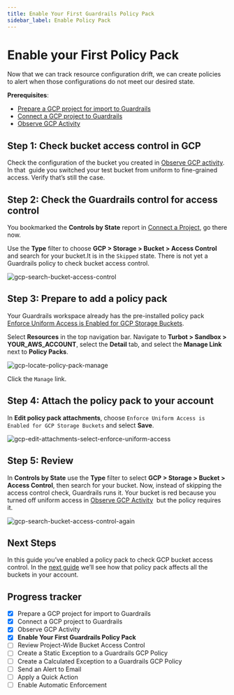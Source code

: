 ```yaml
---
title: Enable Your First Guardrails Policy Pack
sidebar_label: Enable Policy Pack
---
```



# Enable your First Policy Pack

Now that we can track resource configuration drift, we can create policies to alert when those configurations do not meet our desired state. 

**Prerequisites**: 

- [Prepare a GCP project for import to Guardrails](/guardrails/docs/getting-started/getting-started-gcp/prepare-project/)
- [Connect a GCP project to Guardrails](/guardrails/docs/getting-started/getting-started-gcp/connect-project/)
- [Observe GCP Activity](/guardrails/docs/getting-started/getting-started-gcp/observe-gcp-activity/)


## Step 1: Check bucket access control in GCP

Check the configuration of the bucket you created in [Observe GCP activity](/guardrails/docs/runbooks/getting-started-gcp/observe-gcp-activity). In that  guide you switched your test bucket from uniform to fine-grained access. Verify that’s still the case.

## Step 2: Check the Guardrails control for access control

You bookmarked the **Controls by State** report in [Connect a Project](/guardrails/docs/getting-started/getting-started-gcp/observe-gcp-activity), go there now.

Use the **Type** filter to choose **GCP > Storage > Bucket > Access Control** and search for your bucket.It is in the `Skipped` state. There is not yet a Guardrails policy to check bucket access control. 
<p><img alt="gcp-search-bucket-access-control" src="/images/docs/guardrails/getting-started/getting-started-gcp/enable-policy-pack/gcp-search-bucket-access-control.png"/></p>  


## Step 3: Prepare to add a policy pack

Your Guardrails workspace already has the pre-installed policy pack [Enforce Uniform Access is Enabled for GCP Storage Buckets](https://hub.guardrails.turbot.com/policy-packs/gcp_storage_enforce_uniform_access_on_buckets).

Select **Resources** in the top navigation bar. Navigate to **Turbot > Sandbox > YOUR_AWS_ACCOUNT**, select the **Detail** tab, and select the **Manage Link** next to **Policy Packs**.
<p><img alt="gcp-locate-policy-pack-manage" src="/images/docs/guardrails/getting-started/getting-started-gcp/enable-policy-pack/gcp-locate-policy-pack-manage.png"/></p>

Click the `Manage` link.

## Step 4: Attach the policy pack to your account

In **Edit policy pack attachments**, choose `Enforce Uniform Access is Enabled for GCP Storage Buckets` and select **Save**.
<p><img alt="gcp-edit-attachments-select-enforce-uniform-access" src="/images/docs/guardrails/getting-started/getting-started-gcp/enable-policy-pack/gcp-edit-attachments-select-enforce-uniform-access.png"/></p>  
  


## Step 5: Review

  
 In **Controls by State** use the **Type** filter to select **GCP > Storage > Bucket > Access Control**, then search for your bucket. Now, instead of skipping the access control check, Guardrails runs it. Your bucket is red because you turned off uniform access in [Observe GCP Activity](/guardrails/docs/getting-started/getting-started-gcp/observe-aws-activity)  but the policy requires it.
<p><img alt="gcp-search-bucket-access-control-again" src="/images/docs/guardrails/getting-started/getting-started-gcp/enable-policy-pack/gcp-search-bucket-access-control-again.png"/></p>

## Next Steps

In this guide you’ve enabled a policy pack to check GCP bucket access control. In the [next guide](/guardrails/docs/getting-started/getting-started-gcp/review-across-account) we’ll see how that policy pack affects all the buckets in your account.


## Progress tracker

- [x] Prepare a GCP project for import to Guardrails
- [x] Connect a GCP project to Guardrails
- [x] Observe GCP Activity
- [x] **Enable Your First Guardrails Policy Pack**
- [ ] Review Project-Wide Bucket Access Control
- [ ] Create a Static Exception to a Guardrails GCP Policy
- [ ] Create a Calculated Exception to a Guardrails GCP Policy
- [ ] Send an Alert to Email
- [ ] Apply a Quick Action
- [ ] Enable Automatic Enforcement
